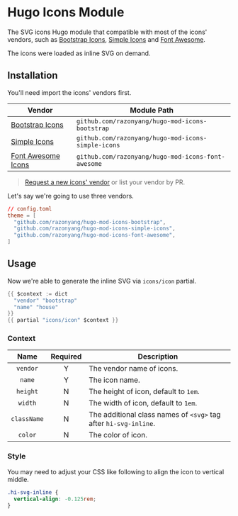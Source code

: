 # Hugo Icons Module

The SVG icons Hugo module that compatible with most of the icons' vendors, such as [Bootstrap Icons](https://icons.getbootstrap.com/), [Simple Icons](https://simpleicons.org/) and [Font Awesome](https://fontawesome.com/).

The icons were loaded as inline SVG on demand.

## Installation

You'll need import the icons' vendors first.

| Vendor | Module Path 
|---|---
| [Bootstrap Icons](https://github.com/razonyang/hugo-mod-icons-bootstrap) | `github.com/razonyang/hugo-mod-icons-bootstrap`
| [Simple Icons](https://github.com/razonyang/hugo-mod-icons-simple-icons) | `github.com/razonyang/hugo-mod-icons-simple-icons`
| [Font Awesome Icons](https://github.com/razonyang/hugo-mod-icons-font-awesome) | `github.com/razonyang/hugo-mod-icons-font-awesome`

> [Request a new icons' vendor](https://github.com/razonyang/hugo-mod-icons/issues/new) or list your vendor by PR.

Let's say we're going to use three vendors.

```toml
// config.toml
theme = [
  "github.com/razonyang/hugo-mod-icons-bootstrap",
  "github.com/razonyang/hugo-mod-icons-simple-icons",
  "github.com/razonyang/hugo-mod-icons-font-awesome",
]
```

## Usage

Now we're able to generate the inline SVG via `icons/icon` partial.

```go
{{ $context := dict
  "vendor" "bootstrap"
  "name" "house"
}}
{{ partial "icons/icon" $context }}
```

### Context

| Name | Required | Description
|:-:|:-:|---
| `vendor` | Y | The vendor name of icons.
| `name` | Y | The icon name.
| `height` | N | The height of icon, default to `1em`.
| `width` | N | The width of icon, default to `1em`.
| `className` | N | The additional class names of `<svg>` tag after `hi-svg-inline`.
| `color` | N | The color of icon.

### Style

You may need to adjust your CSS like following to align the icon to vertical middle. 

```css
.hi-svg-inline {
  vertical-align: -0.125rem;
}
```
